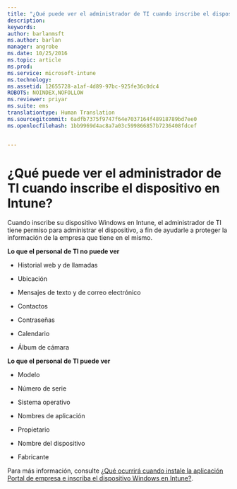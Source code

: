 ```yaml
---
title: "¿Qué puede ver el administrador de TI cuando inscribe el dispositivo en Intune? | Microsoft Intune"
description: 
keywords: 
author: barlanmsft
ms.author: barlan
manager: angrobe
ms.date: 10/25/2016
ms.topic: article
ms.prod: 
ms.service: microsoft-intune
ms.technology: 
ms.assetid: 12655728-a1af-4d89-97bc-925fe36c0dc4
ROBOTS: NOINDEX,NOFOLLOW
ms.reviewer: priyar
ms.suite: ems
translationtype: Human Translation
ms.sourcegitcommit: 6adfb7375f9747f64e7037164f48918789bd7ee0
ms.openlocfilehash: 1bb9969d4ac8a7a03c599866857b7236408fdcef


---
```



# <a name="what-can-your-it-administrator-see-when-you-enroll-your-device-in-intune"></a>¿Qué puede ver el administrador de TI cuando inscribe el dispositivo en Intune?

Cuando inscribe su dispositivo Windows en Intune, el administrador de TI tiene permiso para administrar el dispositivo, a fin de ayudarle a proteger la información de la empresa que tiene en el mismo.

**Lo que el personal de TI no puede ver**

-   Historial web y de llamadas

-   Ubicación

-   Mensajes de texto y de correo electrónico

-   Contactos

-   Contraseñas

-   Calendario

-   Álbum de cámara

**Lo que el personal de TI puede ver**

-   Modelo

-   Número de serie

-   Sistema operativo

-   Nombres de aplicación

-   Propietario

-   Nombre del dispositivo

-   Fabricante

Para más información, consulte [¿Qué ocurrirá cuando instale la aplicación Portal de empresa e inscriba el dispositivo Windows en Intune?](what-happens-if-you-install-the-company-portal-app-and-enroll-your-device-in-intune-windows.md).



<!--HONumber=Dec16_HO2-->


